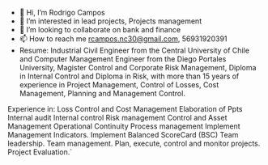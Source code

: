 - 👋 Hi, I’m Rodrigo Campos
- 👀 I’m interested in lead projects, Projects management
- 💞️ I’m looking to collaborate on bank and finance
- 📫 How to reach me rcampos.nc30@gmail.com, 56931920391
- Resume:
Industrial Civil Engineer from the Central University of Chile and Computer Management Engineer from the Diego Portales University, Magister Control and Corporate Risk Management, Diploma in Internal Control and Diploma in Risk, with more than 15 years of experience in Project Management, Control of Losses, Cost Management, Planning and Management Control.

Experience in:
Loss Control and Cost Management
Elaboration of Ppts
Internal audit
Internal control
Risk management
Control and Asset Management
Operational Continuity
Process management
Implement Management Indicators.
Implement Balanced ScoreCard (BSC)
Team leadership.
Team management.
Plan, execute, control and monitor projects.
Project Evaluation.`

<!---
rcamposnc30/rcamposnc30 is a ✨ special ✨ repository because its `README.md` (this file) appears on your GitHub profile.
You can click the Preview link to take a look at your changes.
--->
